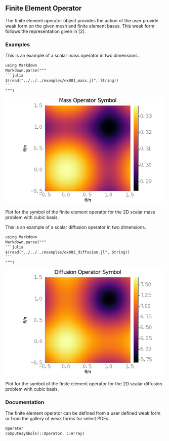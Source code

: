## Finite Element Operator

The finite element operator object provides the action of the user provide weak form on the given mesh and finite element bases.
This weak form follows the representation given in [2].

### Examples

This is an example of a scalar mass operator in two dimensions.

````@eval
using Markdown
Markdown.parse("""
```julia
$(read("../../../examples/ex001_mass.jl", String))
```
""")
````
![](../img/001_mass_spectral_radius_3_2d.png)

Plot for the symbol of the finite element operator for the 2D scalar mass problem with cubic basis.

This is an example of a scalar diffusion operator in two dimensions.

````@eval
using Markdown
Markdown.parse("""
```julia
$(read("../../../examples/ex002_diffusion.jl", String))
```
""")
````
![](../img/002_diffusion_spectral_radius_3_2d.png)

Plot for the symbol of the finite element operator for the 2D scalar diffusion problem with cubic basis.

### Documentation

The finite element operator can be defined from a user defined weak form or from the gallery of weak forms for select PDEs.

```@docs
Operator
computesymbols(::Operator, ::Array)
```
